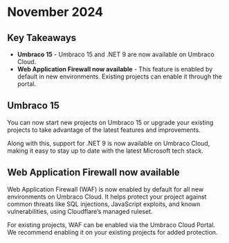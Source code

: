 # November 2024

## Key Takeaways

* **Umbraco 15** - Umbraco 15 and .NET 9 are now available on Umbraco Cloud.
* **Web Application Firewall now available** - This feature is enabled by default in new environments. Existing projects can enable it through the portal.

## Umbraco 15
You can now start new projects on Umbraco 15 or upgrade your existing projects to take advantage of the latest features and improvements.

Along with this, support for .NET 9 is now available on Umbraco Cloud, making it easy to stay up to date with the latest Microsoft tech stack.

## Web Application Firewall now available
Web Application Firewall (WAF) is now enabled by default for all new environments on Umbraco Cloud.
It helps protect your project against common threats like SQL injections, JavaScript exploits, and known vulnerabilities,
using Cloudflare’s managed ruleset.

For existing projects, WAF can be enabled via the Umbraco Cloud Portal. We recommend enabling it on your existing projects for added protection.
